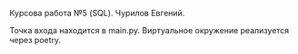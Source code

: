 Курсова работа №5 (SQL).
Чурилов Евгений.

Точка входа находится в main.py.
Виртуальное окружение реализуется через poetry.
